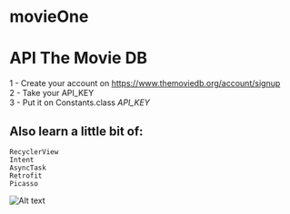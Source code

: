 # movieOne
# API The Movie DB   
1 - Create your account on https://www.themoviedb.org/account/signup <br>
2 - Take your API_KEY <br>
3 - Put it on Constants.class <i>API_KEY</i><br>

## Also learn a little bit of:

```
RecyclerView
Intent
AsyncTask
Retrofit
Picasso
```

![Alt text](https://raw.github.com/nandoligeiro/movione/master/movieone.png)

